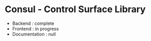 # Consul - Control Surface Library

- Backend : complete
- Frontend : in progress
- Documentation : null
